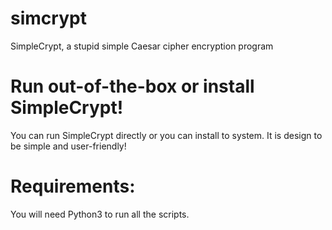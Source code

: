 # simcrypt
SimpleCrypt, a stupid simple Caesar cipher encryption program

# Run out-of-the-box or install SimpleCrypt!
You can run SimpleCrypt directly or you can install to system.
It is design to be simple and user-friendly!

# Requirements:
You will need Python3 to run all the scripts.
